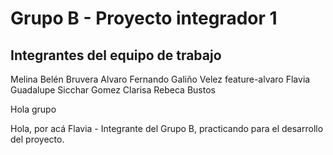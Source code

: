 # Grupo B - Proyecto integrador 1

## Integrantes del equipo de trabajo
Melina Belén Bruvera
Alvaro Fernando Galiño Velez feature-alvaro
Flavia Guadalupe Sicchar Gomez
Clarisa Rebeca Bustos

Hola grupo

Hola, por acá Flavia - Integrante del Grupo B, practicando para el desarrollo del proyecto.



